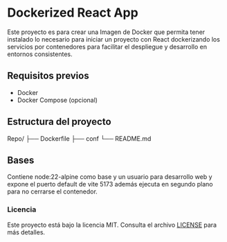 # Dockerized React App

Este proyecto es para crear una Imagen de Docker que permita tener instalado lo necesario para iniciar un proyecto con React dockerizando los servicios por contenedores para facilitar el despliegue y desarrollo en entornos consistentes. 

## Requisitos previos

- Docker
- Docker Compose (opcional)

## Estructura del proyecto

Repo/
├── Dockerfile
├── conf
└── README.md

## Bases

Contiene node:22-alpine como base y un usuario para desarrollo web y expone el puerto default de vite 5173 además ejecuta en segundo plano para no cerrarse el contenedor.

### Licencia

Este proyecto está bajo la licencia MIT. Consulta el archivo [LICENSE](LICENSE) para más detalles.